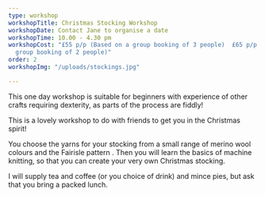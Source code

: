 ```yaml
---
type: workshop
workshopTitle: Christmas Stocking Workshop
workshopDate: Contact Jane to organise a date
workshopTime: 10.00 - 4.30 pm
workshopCost: "£55 p/p (Based on a group booking of 3 people)  £65 p/p (Based on a
  group booking of 2 people)"
order: 2
workshopImg: "/uploads/stockings.jpg"

---
```

This one day workshop is suitable for beginners with experience of other crafts requiring dexterity, as parts of the process are fiddly!

This is a lovely workshop to do with friends to get you in the Christmas spirit!

You choose the yarns for your stocking from a small range of merino wool colours and the Fairisle pattern . Then you will learn the basics of machine knitting, so that you can create your very own Christmas stocking.

I will supply tea and coffee (or you choice of drink) and mince pies, but ask that you bring a packed lunch.